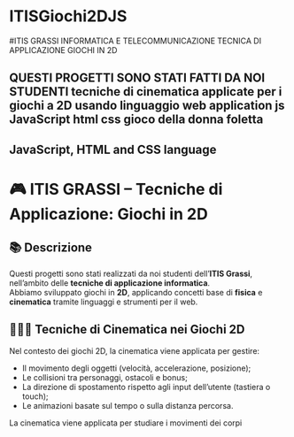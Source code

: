 # ITISGiochi2DJS
#ITIS GRASSI INFORMATICA E TELECOMMUNICAZIONE TECNICA DI APPLICAZIONE GIOCHI IN 
2D 

QUESTI PROGETTI SONO STATI FATTI DA NOI STUDENTI 
tecniche di cinematica applicate per i giochi a 2D 
usando linguaggio web application js JavaScript 
html css gioco della donna foletta 
----------------------------------------
JavaScript, HTML and CSS language
----------------------------------------

# 🎮 ITIS GRASSI – Tecniche di Applicazione: Giochi in 2D

## 📚 Descrizione

Questi progetti sono stati realizzati da noi studenti dell’**ITIS Grassi**, nell’ambito delle **tecniche di applicazione informatica**.  
Abbiamo sviluppato giochi in **2D**, applicando concetti base di **fisica** e **cinematica** tramite linguaggi e strumenti per il web.

## 💯🌐😀 Tecniche di Cinematica nei Giochi 2D

Nel contesto dei giochi 2D, la cinematica viene applicata per gestire:

- Il movimento degli oggetti (velocità, accelerazione, posizione);
- Le collisioni tra personaggi, ostacoli e bonus;
- La direzione di spostamento rispetto agli input dell’utente (tastiera o touch);
- Le animazioni basate sul tempo o sulla distanza percorsa.


La cinematica viene applicata per studiare i movimenti dei corpi



